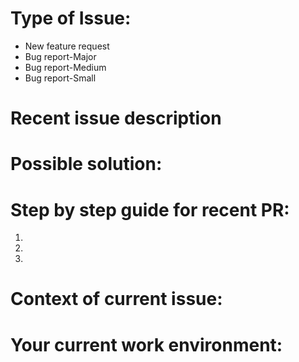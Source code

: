 
# Type of Issue:

* New feature request
* Bug report-Major
* Bug report-Medium
* Bug report-Small

# Recent issue description

# Possible solution:

# Step by step guide for recent PR:

1.
2. 
3.

# Context of current issue:

# Your current work environment:
